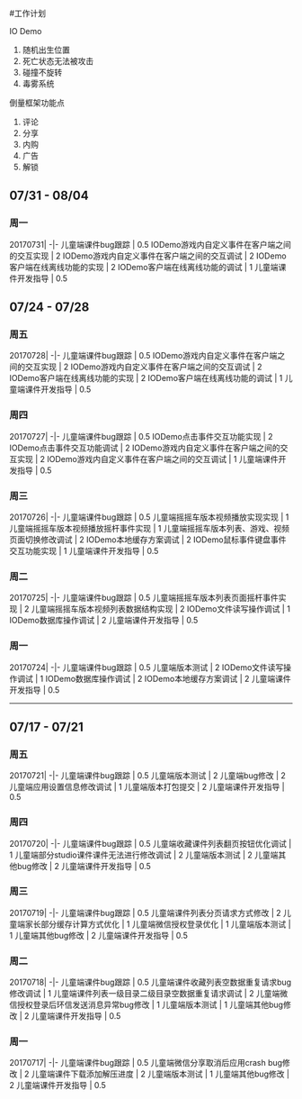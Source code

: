#工作计划

IO Demo
1. 随机出生位置
2. 死亡状态无法被攻击
2. 碰撞不旋转
5. 毒雾系统


倒量框架功能点
1. 评论
2. 分享
3. 内购
4. 广告
5. 解锁
## 07/31 - 08/04

### 周一
20170731|
-|-
儿童端课件bug跟踪 | 0.5
IODemo游戏内自定义事件在客户端之间的交互实现 | 2
IODemo游戏内自定义事件在客户端之间的交互调试 | 2
IODemo客户端在线离线功能的实现 | 2
IODemo客户端在线离线功能的调试 | 1
儿童端课件开发指导 | 0.5

## 07/24 - 07/28

### 周五
20170728|
-|-
儿童端课件bug跟踪 | 0.5
IODemo游戏内自定义事件在客户端之间的交互实现 | 2
IODemo游戏内自定义事件在客户端之间的交互调试 | 2
IODemo客户端在线离线功能的实现 | 2
IODemo客户端在线离线功能的调试 | 1
儿童端课件开发指导 | 0.5

### 周四
20170727|
-|-
儿童端课件bug跟踪 | 0.5
IODemo点击事件交互功能实现 | 2
IODemo点击事件交互功能调试 | 2
IODemo游戏内自定义事件在客户端之间的交互实现 | 2
IODemo游戏内自定义事件在客户端之间的交互调试 | 1
儿童端课件开发指导 | 0.5

### 周三
20170726|
-|-
儿童端课件bug跟踪 | 0.5
儿童端摇摇车版本视频播放实现实现 | 1
儿童端摇摇车版本视频播放摇杆事件实现 | 1
儿童端摇摇车版本列表、游戏、视频页面切换修改调试 | 2
IODemo本地缓存方案调试 | 2
IODemo鼠标事件键盘事件交互功能实现 | 1
儿童端课件开发指导 | 0.5

### 周二
20170725|
-|-
儿童端课件bug跟踪 | 0.5
儿童端摇摇车版本列表页面摇杆事件实现 | 2
儿童端摇摇车版本视频列表数据结构实现 | 2
IODemo文件读写操作调试 | 1
IODemo数据库操作调试 | 2
儿童端课件开发指导 | 0.5

### 周一
20170724|
-|-
儿童端课件bug跟踪 | 0.5
儿童端版本测试 | 2
IODemo文件读写操作调试 | 1
IODemo数据库操作调试 | 2
IODemo本地缓存方案调试 | 2
儿童端课件开发指导 | 0.5



- - -
## 07/17 - 07/21

### 周五
20170721|
-|-
儿童端课件bug跟踪 | 0.5
儿童端版本测试 | 2
儿童端bug修改 | 2
儿童端应用设置信息修改调试 | 1
儿童端版本打包提交 | 2
儿童端课件开发指导 | 0.5

### 周四
20170720|
-|-
儿童端课件bug跟踪 | 0.5
儿童端收藏课件列表翻页按钮优化调试 | 1
儿童端部分studio课件课件无法进行修改调试 | 2
儿童端版本测试 | 2
儿童端其他bug修改 | 2
儿童端课件开发指导 | 0.5


### 周三
20170719|
-|-
儿童端课件bug跟踪 | 0.5
儿童端课件列表分页请求方式修改 | 2
儿童端家长部分缓存计算方式优化 | 1
儿童端微信授权登录优化 | 1
儿童端版本测试 | 1
儿童端其他bug修改 | 2
儿童端课件开发指导 | 0.5

### 周二
20170718|
-|-
儿童端课件bug跟踪 | 0.5
儿童端课件收藏列表空数据重复请求bug修改调试 | 1
儿童端课件列表一级目录二级目录空数据重复请求调试 | 2
儿童端微信授权登录后环信发送消息异常bug修改 | 1
儿童端版本测试 | 1
儿童端其他bug修改 | 2
儿童端课件开发指导 | 0.5

### 周一
20170717|
-|- 
儿童端课件bug跟踪 | 0.5
儿童端微信分享取消后应用crash bug修改 | 2
儿童端课件下载添加解压进度 | 2
儿童端版本测试 | 1
儿童端其他bug修改 | 2
儿童端课件开发指导 | 0.5